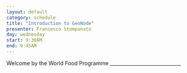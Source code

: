 ```yaml
---
layout: default
category: schedule
title: "Introduction to GeoNode"
presenter: Francesco Stompanato
day: wednesday
start: 9:30AM
end: 9:45AM
---
```

Welcome by the World Food Programme _____________________________
